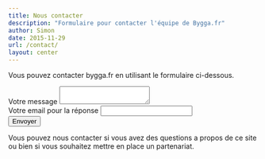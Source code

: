 ```yaml
---
title: Nous contacter
description: "Formulaire pour contacter l'équipe de Bygga.fr"
author: Simon
date: 2015-11-29
url: /contact/
layout: center
---
```

Vous pouvez contacter bygga.fr en utilisant le formulaire ci-dessous.
<form action="//formspree.io/sbrunet3@gmail.com" method="POST" class="row m0 contact_form" id="contactForm">
    <div class="col-sm-12">
        <div class="row m0">
            <label for="siteweb">Votre message</label>
            <textarea name="message" class="form-control" required></textarea>
        </div>
    </div>
    <div class="col-sm-12">
        <div class="row m0">
            <label for="email">Votre email pour la réponse</label>
            <input type="text" class="form-control" name="email" required>
        </div>
    </div>
    <input type="hidden" name="_next" value="/contact-merci/" />
    <input type="text" name="_gotcha" style="display:none" />
    <div class="col-sm-12 text-center">
        <button class="borderred_link" type="submit"><span>Envoyer</span></button>
    </div>                            
</form> 

Vous pouvez nous contacter si vous avez des questions a propos de ce site ou bien si vous souhaitez mettre en place un partenariat.

